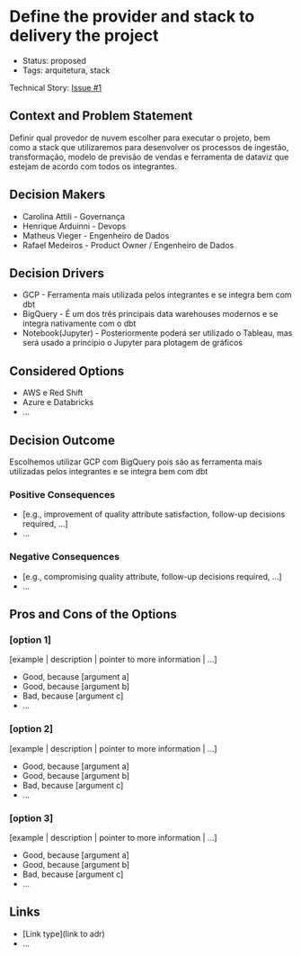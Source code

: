# Define the provider and stack to delivery the project

- Status: proposed 
- Tags: arquitetura, stack

Technical Story: [Issue #1](https://github.com/techmackcrazy/ml-sales-prediction/issues/1)

## Context and Problem Statement

Definir qual provedor de nuvem escolher para executar o projeto, bem como a stack que utilizaremos para desenvolver os processos de ingestão, transformação, modelo de previsão de vendas e ferramenta de dataviz que estejam de acordo com todos os integrantes.

## Decision Makers

- Carolina Attili - Governança
- Henrique Arduinni -  Devops
- Matheus Vieger - Engenheiro de Dados
- Rafael Medeiros - Product Owner / Engenheiro de Dados


## Decision Drivers <!-- optional -->

- GCP - Ferramenta mais utilizada pelos integrantes e se integra bem com dbt
- BigQuery - É um dos três principais data warehouses modernos e se integra nativamente com o dbt
- Notebook(Jupyter) - Posteriormente poderá ser utilizado o Tableau, mas será usado a princípio o Jupyter para
plotagem de gráficos

## Considered Options

- AWS e Red Shift
- Azure e Databricks
- … <!-- numbers of options can vary -->

## Decision Outcome

Escolhemos utilizar GCP com BigQuery pois são as ferramenta mais utilizadas pelos integrantes e se integra bem com dbt

### Positive Consequences <!-- optional -->

- [e.g., improvement of quality attribute satisfaction, follow-up decisions required, …]
- …

### Negative Consequences <!-- optional -->

- [e.g., compromising quality attribute, follow-up decisions required, …]
- …

## Pros and Cons of the Options <!-- optional -->

### [option 1]

[example | description | pointer to more information | …] <!-- optional -->

- Good, because [argument a]
- Good, because [argument b]
- Bad, because [argument c]
- … <!-- numbers of pros and cons can vary -->

### [option 2]

[example | description | pointer to more information | …] <!-- optional -->

- Good, because [argument a]
- Good, because [argument b]
- Bad, because [argument c]
- … <!-- numbers of pros and cons can vary -->

### [option 3]

[example | description | pointer to more information | …] <!-- optional -->

- Good, because [argument a]
- Good, because [argument b]
- Bad, because [argument c]
- … <!-- numbers of pros and cons can vary -->

## Links <!-- optional -->

- [Link type](link to adr) <!-- example: Refined by [xxx](yyyymmdd-xxx.md) -->
- … <!-- numbers of links can vary -->
